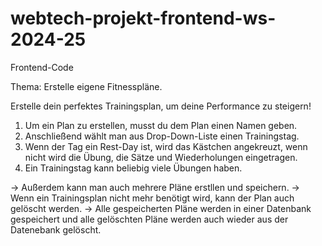 # webtech-projekt-frontend-ws-2024-25
Frontend-Code

Thema: Erstelle eigene Fitnesspläne.

Erstelle dein perfektes Trainingsplan, um deine Performance zu steigern!

1. Um ein Plan zu erstellen, musst du dem Plan einen Namen geben.
2. Anschließend wählt man aus Drop-Down-Liste einen Trainingstag.
3. Wenn der Tag ein Rest-Day ist, wird das Kästchen angekreuzt, wenn nicht wird die Übung, die Sätze und Wiederholungen eingetragen.
4. Ein Trainingstag kann beliebig viele Übungen haben.

-> Außerdem kann man auch mehrere Pläne erstllen und speichern. 
-> Wenn ein Trainingsplan nicht mehr benötigt wird, kann der Plan auch gelöscht werden. 
-> Alle gespeicherten Pläne werden in einer Datenbank gespeichert und alle gelöschten Pläne werden auch wieder aus der Datenebank gelöscht.
